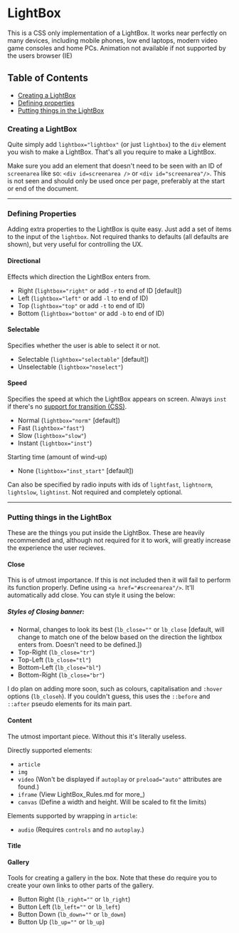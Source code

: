 # LightBox

This is a CSS only implementation of a LightBox. It works near perfectly on many devices, including mobile phones, low end laptops, modern video game consoles and home PCs. Animation not available if not supported by the users browser (IE)

## Table of Contents

* [Creating a LightBox](#creating)
* [Defining properties](#defining)
* [Putting things in the LightBox](#innards)

<h3 id="creating">Creating a LightBox</h3>

Quite simply add `lightbox="lightbox"` (or just `lightbox`) to the `div` element you wish to make a LightBox. That's all you require to make a LightBox.

Make sure you add an element that doesn't need to be seen with an ID of `screenarea` like so: `<div id=screenarea />` or `<div id="screenarea"/>`. This is not seen and should only be used once per page, preferably at the start or end of the document.

---

<h3 id="defining">Defining Properties</h3>

Adding extra properties to the LightBox is quite easy. Just add a set of items to the input of the `lightbox`. Not required thanks to defaults (all defaults are shown), but very useful for controlling the UX.

#### Directional

Effects which direction the LightBox enters from.

* Right (`lightbox="right"` or add `-r` to end of ID [default])
* Left (`lightbox="left"` or add `-l` to end of ID)
* Top (`lightbox="top"` or add `-t` to end of ID)
* Bottom (`lightbox="bottom"` or add `-b` to end of ID)

#### Selectable

Specifies whether the user is able to select it or not.

* Selectable (`lightbox="selectable"` [default])
* Unselectable (`lightbox="noselect"`)

#### Speed

Specifies the speed at which the LightBox appears on screen. Always `inst` if there's no [support for transition (CSS)](http://caniuse.com/#feat=css-transitions).

* Normal (`lightbox="norm"` [default])
* Fast (`lightbox="fast"`)
* Slow (`lightbox="slow"`)
* Instant (`lightbox="inst"`)

Starting time (amount of wind-up)

* None (`lightbox="inst_start"` [default])

Can also be specified by radio inputs with ids of `lightfast`, `lightnorm`, `lightslow`, `lightinst`. Not required and completely optional.

---

<h3 id="innards">Putting things in the LightBox</h3>

These are the things you put inside the LightBox. These are heavily recommended and, although not required for it to work, will greatly increase the experience the user recieves.

#### Close

This is of utmost importance. If this is not included then it will fail to perform its function properly. Define using `<a href="#screenarea"/>`. It'll automatically add close. You can style it using the below:

##### Styles of Closing banner:

* Normal, changes to look its best (`lb_close=""` or `lb_close` [default, will change to match one of the below based on the direction the lightbox enters from. Doesn't need to be defined.])
* Top-Right (`lb_close="tr"`)
* Top-Left (`lb_close="tl"`)
* Bottom-Left (`lb_close="bl"`)
* Bottom-Right (`lb_close="br"`)

I do plan on adding more soon, such as colours, capitalisation and `:hover` options (`lb_closeh`). If you couldn't guess, this uses the `::before` and `::after` pseudo elements for its main part.

#### Content

The utmost important piece. Without this it's literally useless.

Directly supported elements:

* `article`
* `img`
* `video` (Won't be displayed if `autoplay` or `preload="auto"` attributes are found.)
* `iframe` (View LightBox\_Rules.md for more_)
* `canvas` (Define a width and height. Will be scaled to fit the limits)

Elements supported by wrapping in `article`:

* `audio` (Requires `controls` and no `autoplay`.)

#### Title


#### Gallery

Tools for creating a gallery in the box. Note that these do require you to create your own links to other parts of the gallery.

* Button Right (`lb_right=""` or `lb_right`)
* Button Left (`lb_left=""` or `lb_left`)
* Button Down (`lb_down=""` or `lb_down`)
* Button Up (`lb_up=""` or `lb_up`)
 
